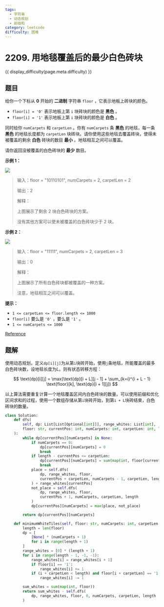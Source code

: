 ```yaml
---
tags:
  - 字符串
  - 动态规划
  - 前缀和
category: leetcode
difficulty: 困难
---
```


# 2209. 用地毯覆盖后的最少白色砖块

{{ display_difficulty(page.meta.difficulty) }}

## 题目

给你一个下标从 **0** 开始的 **二进制** 字符串 `floor` ，它表示地板上砖块的颜色。

* `floor[i] = '0'` 表示地板上第 `i` 块砖块的颜色是 **黑色** 。
* `floor[i] = '1'` 表示地板上第 `i` 块砖块的颜色是 **白色** 。

同时给你 `numCarpets` 和 `carpetLen` 。你有 `numCarpets` 条 **黑色** 的地毯，每一条 **黑色** 的地毯长度都为 `carpetLen` 块砖块。请你使用这些地毯去覆盖砖块，使得未被覆盖的剩余 **白色** 砖块的数目 **最小** 。地毯相互之间可以覆盖。

请你返回没被覆盖的白色砖块的 **最少** 数目。

**示例 1：**

![](https://assets.leetcode.com/uploads/2022/02/10/ex1-1.png)

> 输入：floor = "10110101", numCarpets = 2, carpetLen = 2
>
> 输出：2
>
> 解释：
>
> 上图展示了剩余 2 块白色砖块的方案。
>
> 没有其他方案可以使未被覆盖的白色砖块少于 2 块。

**示例 2：**

![](https://assets.leetcode.com/uploads/2022/02/10/ex2.png)

> 输入：floor = "11111", numCarpets = 2, carpetLen = 3
>
> 输出：0
>
> 解释：
>
> 上图展示了所有白色砖块都被覆盖的一种方案。
>
> 注意，地毯相互之间可以覆盖。

**提示：**

* `1 <= carpetLen <= floor.length <= 1000`
* `floor[i]` 要么是 `'0'` ，要么是 `'1'` 。
* `1 <= numCarpets <= 1000`

[Reference](https://leetcode.cn/problems/minimum-white-tiles-after-covering-with-carpets)

## 题解

使用动态规划，定义`dp[i][j]`为从第`i`块砖开始，使用`j`条地毯，所能覆盖的最多白色砖块数，设地毯长度为$L$。则有状态转移方程：

$$
\text{dp}[i][j] = \max(\text{dp}[i + L][j - 1] + \sum_{k=i}^{i + L - 1} \text{floor}[k], \text{dp}[i + 1][j])
$$

以上算法需要重复计算一个地毯覆盖区间内白色砖块的数量。可以使用前缀和优化区间求和的过程，使用一个数组存储从第`i`块砖开始，到第`i + L`块砖结束，白色砖块的数量。

```python
class Solution:
    def dfs(
        self, dp: List[List[Optional[int]]], range_whites: List[int],
        floor: str, currentPos: int, numCarpets: int, carpetLen: int, length: int
    ):
        while dp[currentPos][numCarpets] is None:
            if numCarpets == 0:
                dp[currentPos][numCarpets] = 0
                break
            if length - currentPos <= carpetLen:
                dp[currentPos][numCarpets] = sum(map(int, floor[currentPos:]))
                break
            place = self.dfs(
                dp, range_whites, floor,
                currentPos + carpetLen, numCarpets - 1, carpetLen, length
            ) + range_whites[currentPos]
            not_place = self.dfs(
                dp, range_whites, floor,
                currentPos + 1, numCarpets, carpetLen, length
            )
            dp[currentPos][numCarpets] = max(place, not_place)

        return dp[currentPos][numCarpets]

    def minimumWhiteTiles(self, floor: str, numCarpets: int, carpetLen: int) -> int:
        length = len(floor)
        dp = [
            [None] * (numCarpets + 1)
            for i in range(length + 1)
        ]
        range_whites = [0] * (length + 1)
        for i in range(length - 1, -1, -1):
            range_whites[i] = range_whites[i + 1]
            if floor[i] == '1':
                range_whites[i] += 1
            if (i + carpetLen < length) and floor[i + carpetLen] == '1':
                range_whites[i] -= 1

        sum_whites = sum(map(int, floor))
        return sum_whites - self.dfs(
            dp, range_whites, floor, 0, numCarpets, carpetLen, length
        )
```
